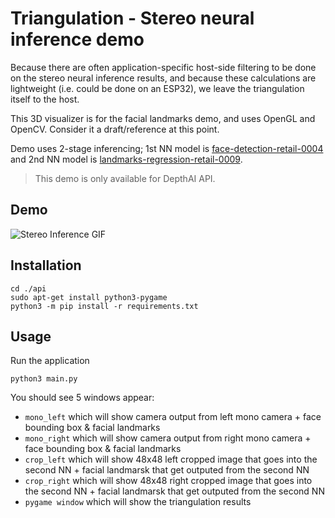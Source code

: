 # Triangulation - Stereo neural inference demo

Because there are often application-specific host-side filtering to be done on the stereo
neural inference results, and because these calculations are lightweight
(i.e. could be done on an ESP32), we leave the triangulation itself to the host.

This 3D visualizer is for the facial landmarks demo, and uses OpenGL and OpenCV. Consider it a draft/reference at this point.

Demo uses 2-stage inferencing; 1st NN model is [face-detection-retail-0004](https://docs.openvino.ai/2021.4/omz_models_model_face_detection_retail_0004.html) and 2nd NN model is [landmarks-regression-retail-0009](https://docs.openvino.ai/2021.4/omz_models_model_landmarks_regression_retail_0009.html).

> This demo is only available for DepthAI API.

## Demo

![Stereo Inference GIF](https://user-images.githubusercontent.com/59799831/132098832-70a2d0b9-1a30-4994-8dad-dc880a803fb3.gif)

## Installation

```
cd ./api
sudo apt-get install python3-pygame
python3 -m pip install -r requirements.txt
```

## Usage

Run the application

```
python3 main.py
```

You should see 5 windows appear:
- `mono_left` which will show camera output from left mono camera + face bounding box & facial landmarks
- `mono_right` which will show camera output from right mono camera + face bounding box & facial landmarks
- `crop_left` which will show 48x48 left cropped image that goes into the second NN + facial landmarsk that get outputed from the second NN
- `crop_right` which will show 48x48 right cropped image that goes into the second NN + facial landmarsk that get outputed from the second NN
- `pygame window` which will show the triangulation results

